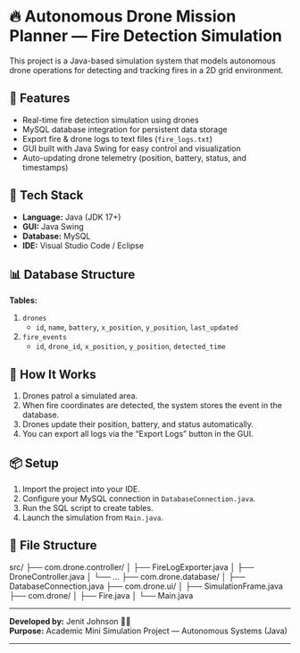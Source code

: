 # 🔥 Autonomous Drone Mission Planner — Fire Detection Simulation

This project is a Java-based simulation system that models autonomous drone operations for detecting and tracking fires in a 2D grid environment.

## 🚀 Features
- Real-time fire detection simulation using drones
- MySQL database integration for persistent data storage
- Export fire & drone logs to text files (`fire_logs.txt`)
- GUI built with Java Swing for easy control and visualization
- Auto-updating drone telemetry (position, battery, status, and timestamps)

## 🧩 Tech Stack
- **Language:** Java (JDK 17+)
- **GUI:** Java Swing
- **Database:** MySQL
- **IDE:** Visual Studio Code / Eclipse

## 📊 Database Structure
**Tables:**
1. `drones`
   - `id`, `name`, `battery`, `x_position`, `y_position`, `last_updated`
2. `fire_events`
   - `id`, `drone_id`, `x_position`, `y_position`, `detected_time`

## 🧠 How It Works
1. Drones patrol a simulated area.
2. When fire coordinates are detected, the system stores the event in the database.
3. Drones update their position, battery, and status automatically.
4. You can export all logs via the “Export Logs” button in the GUI.

## 📦 Setup
1. Import the project into your IDE.
2. Configure your MySQL connection in `DatabaseConnection.java`.
3. Run the SQL script to create tables.
4. Launch the simulation from `Main.java`.

## 📁 File Structure
src/
├── com.drone.controller/
│ ├── FireLogExporter.java
│ ├── DroneController.java
│ └── ...
├── com.drone.database/
│ ├── DatabaseConnection.java
├── com.drone.ui/
│ ├── SimulationFrame.java
├── com.drone/
│ ├── Fire.java
│ └── Main.java

---

**Developed by:** Jenit Johnson 👨‍💻  
**Purpose:** Academic Mini Simulation Project — Autonomous Systems (Java)

---
